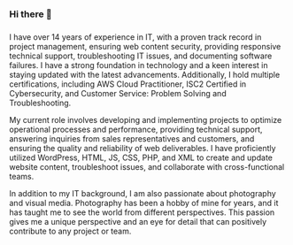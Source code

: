 ### Hi there 👋

<!--
**patyfc/patyfc** is a ✨ _special_ ✨ repository because its `README.md` (this file) appears on your GitHub profile.

Here are some ideas to get you started:

- 🔭 I’m currently working on ...
- 🌱 I’m currently learning ...
- 👯 I’m looking to collaborate on ...
- 🤔 I’m looking for help with ...
- 💬 Ask me about ...
- 📫 How to reach me: ...
- 😄 Pronouns: ...
- ⚡ Fun fact: ...
-->

###
I have over 14 years of experience in IT, with a proven track record in project management, ensuring web content security, providing responsive technical support, troubleshooting IT issues, and documenting software failures. I have a strong foundation in technology and a keen interest in staying updated with the latest advancements. Additionally, I hold multiple certifications, including AWS Cloud Practitioner, ISC2 Certified in Cybersecurity, and Customer Service: Problem Solving and Troubleshooting.

My current role involves developing and implementing projects to optimize operational processes and performance, providing technical support, answering inquiries from sales representatives and customers, and ensuring the quality and reliability of web deliverables. I have proficiently utilized WordPress, HTML, JS, CSS, PHP, and XML to create and update website content, troubleshoot issues, and collaborate with cross-functional teams.

In addition to my IT background, I am also passionate about photography and visual media. Photography has been a hobby of mine for years, and it has taught me to see the world from different perspectives. This passion gives me a unique perspective and an eye for detail that can positively contribute to any project or team.
